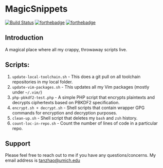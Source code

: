 # MagicSnippets

[![Build Status](https://travis-ci.org/tzhenghao/MagicSnippets.svg?branch=master)](https://travis-ci.org/tzhenghao/MagicSnippets)
[![forthebadge](http://forthebadge.com/images/badges/built-with-love.svg)](http://forthebadge.com)
[![forthebadge](http://forthebadge.com/images/badges/powered-by-electricity.svg)](http://forthebadge.com)

## Introduction
A magical place where all my crappy, throwaway scripts live.

## Scripts:
1. `update-local-toolchain.sh` - This does a git pull on all toolchain repositories in my local folder.
2. `update-vim-packages.sh` - This updates all my Vim packages (mostly under `~/.vim/`)
3. `php-pbkdf2-test.php` - A simple PHP script that encrypts plaintexts and decrypts
ciphertexts based on PBKDF2 specification.
4. `encrypt.sh + decrypt.sh` - Shell scripts that contain wrapper GPG commands for
encryption and decryption purposes.
5. `clean-up.sh` - Shell script that deletes my `bash` and `zsh` history.
6. `count-loc-in-repo.sh` - Count the number of lines of code in a particular repo.

## Support
Please feel free to reach out to me if you have any questions/concerns. My email
address is tanzhao@umich.edu
